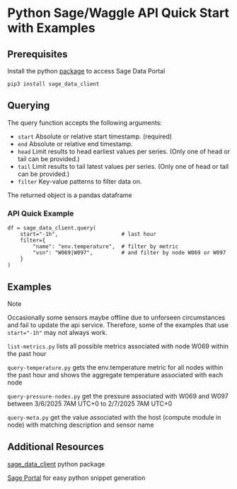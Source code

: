 # Python Sage/Waggle API Quick Start with Examples

## Prerequisites

Install the python [package](https://pypi.org/project/sage-data-client/) to access Sage Data Portal

```python3
pip3 install sage_data_client
```

## Querying

The query function accepts the following arguments:

- `start` Absolute or relative start timestamp. (required)
- `end` Absolute or relative end timestamp.
- `head` Limit results to head earliest values per series. (Only one of head or tail can be provided.)
- `tail` Limit results to tail latest values per series. (Only one of head or tail can be provided.)
- `filter` Key-value patterns to filter data on.

The returned object is a pandas dataframe

### API Quick Example

```python3
df = sage_data_client.query(
    start="-1h",                    # last hour
    filter={
        "name": "env.temperature",  # filter by metric
        "vsn": "W069|W097",         # and filter by node W069 or W097
    }
)
```

## Examples

> [!NOTE]  
> Occasionally some sensors maybe offline due to unforseen circumstances and fail to update the api service. Therefore, some of the examples that use `start="-1h"` may not always work.

`list-metrics.py` lists all possible metrics associated with node W069 within the past hour

`query-temperature.py` gets the env.temperature metric for all nodes within the past hour and shows the aggregate temperature associated with each node

`query-pressure-nodes.py` get the pressure associated with W069 and W097 between 3/6/2025 7AM UTC+0 to 2/7/2025 7AM UTC+0

`query-meta.py` get the value associated with the host (compute module in node) with matching description and sensor name

## Additional Resources

[sage_data_client](https://pypi.org/project/sage-data-client/) python package

[Sage Portal](https://portal.sagecontinuum.org/query-browser?start=-1m&page=0) for easy python snippet generation
